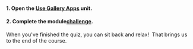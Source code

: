<head><base target="_blank"> </head>

#### **1. Open the [Use Gallery Apps](https://safe.my.trailhead.com/en/content/safe/modules/create-no-code-web-apps/use-gallery-apps?trail_id=create-data-integration-apps) unit.**

  


#### **2. Complete the module**[**challenge**](https://safe.my.trailhead.com/en/content/safe/modules/create-no-code-web-apps/use-gallery-apps?trail_id=create-data-integration-apps#challenge).

When you've finished the quiz, you can sit back and relax!  That brings us to the end of the course.


